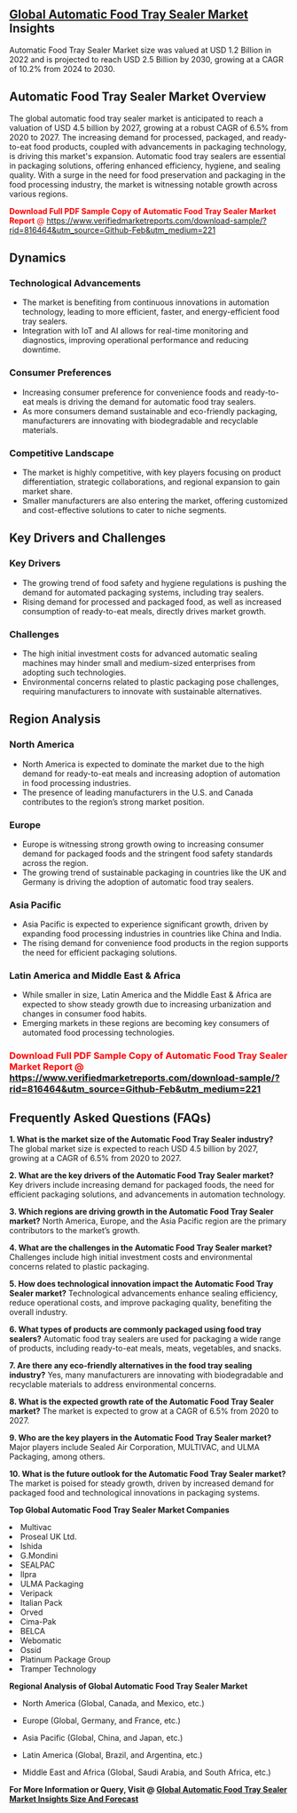 <h2><a href="https://www.verifiedmarketreports.com/download-sample/?rid=816464&amp;utm_source=Github&amp;utm_medium=221" target="_blank">Global Automatic Food Tray Sealer Market</a> Insights</h2><p>Automatic Food Tray Sealer Market size was valued at USD 1.2 Billion in 2022 and is projected to reach USD 2.5 Billion by 2030, growing at a CAGR of 10.2% from 2024 to 2030.</p><p> <h2>Automatic Food Tray Sealer Market Overview</h2> <p>The global automatic food tray sealer market is anticipated to reach a valuation of USD 4.5 billion by 2027, growing at a robust CAGR of 6.5% from 2020 to 2027. The increasing demand for processed, packaged, and ready-to-eat food products, coupled with advancements in packaging technology, is driving this market's expansion. Automatic food tray sealers are essential in packaging solutions, offering enhanced efficiency, hygiene, and sealing quality. With a surge in the need for food preservation and packaging in the food processing industry, the market is witnessing notable growth across various regions.</p> <p><p><span class=""><span style="color: #ff0000;"><strong>Download Full PDF Sample Copy of Automatic Food Tray Sealer Market Report</strong> @ </span><a href="https://www.verifiedmarketreports.com/download-sample/?rid=816464&amp;utm_source=Github-Feb&amp;utm_medium=221" target="_blank">https://www.verifiedmarketreports.com/download-sample/?rid=816464&amp;utm_source=Github-Feb&amp;utm_medium=221</a></span></p></p> <h2>Dynamics</h2> <h3>Technological Advancements</h3> <ul> <li>The market is benefiting from continuous innovations in automation technology, leading to more efficient, faster, and energy-efficient food tray sealers.</li> <li>Integration with IoT and AI allows for real-time monitoring and diagnostics, improving operational performance and reducing downtime.</li> </ul> <h3>Consumer Preferences</h3> <ul> <li>Increasing consumer preference for convenience foods and ready-to-eat meals is driving the demand for automatic food tray sealers.</li> <li>As more consumers demand sustainable and eco-friendly packaging, manufacturers are innovating with biodegradable and recyclable materials.</li> </ul> <h3>Competitive Landscape</h3> <ul> <li>The market is highly competitive, with key players focusing on product differentiation, strategic collaborations, and regional expansion to gain market share.</li> <li>Smaller manufacturers are also entering the market, offering customized and cost-effective solutions to cater to niche segments.</li> </ul> <h2>Key Drivers and Challenges</h2> <h3>Key Drivers</h3> <ul> <li>The growing trend of food safety and hygiene regulations is pushing the demand for automated packaging systems, including tray sealers.</li> <li>Rising demand for processed and packaged food, as well as increased consumption of ready-to-eat meals, directly drives market growth.</li> </ul> <h3>Challenges</h3> <ul> <li>The high initial investment costs for advanced automatic sealing machines may hinder small and medium-sized enterprises from adopting such technologies.</li> <li>Environmental concerns related to plastic packaging pose challenges, requiring manufacturers to innovate with sustainable alternatives.</li> </ul> <h2>Region Analysis</h2> <h3>North America</h3> <ul> <li>North America is expected to dominate the market due to the high demand for ready-to-eat meals and increasing adoption of automation in food processing industries.</li> <li>The presence of leading manufacturers in the U.S. and Canada contributes to the region’s strong market position.</li> </ul> <h3>Europe</h3> <ul> <li>Europe is witnessing strong growth owing to increasing consumer demand for packaged foods and the stringent food safety standards across the region.</li> <li>The growing trend of sustainable packaging in countries like the UK and Germany is driving the adoption of automatic food tray sealers.</li> </ul> <h3>Asia Pacific</h3> <ul> <li>Asia Pacific is expected to experience significant growth, driven by expanding food processing industries in countries like China and India.</li> <li>The rising demand for convenience food products in the region supports the need for efficient packaging solutions.</li> </ul> <h3>Latin America and Middle East & Africa</h3> <ul> <li>While smaller in size, Latin America and the Middle East & Africa are expected to show steady growth due to increasing urbanization and changes in consumer food habits.</li> <li>Emerging markets in these regions are becoming key consumers of automated food processing technologies.</li> </ul> <h3><p><span class=""><span style="color: #ff0000;"><strong>Download Full PDF Sample Copy of Automatic Food Tray Sealer Market Report</strong> @ </span><a href="https://www.verifiedmarketreports.com/download-sample/?rid=816464&amp;utm_source=Github-Feb&amp;utm_medium=221" target="_blank">https://www.verifiedmarketreports.com/download-sample/?rid=816464&amp;utm_source=Github-Feb&amp;utm_medium=221</a></span></p></h3> <h2>Frequently Asked Questions (FAQs)</h2> <p><strong>1. What is the market size of the Automatic Food Tray Sealer industry?</strong> The global market size is expected to reach USD 4.5 billion by 2027, growing at a CAGR of 6.5% from 2020 to 2027.</p> <p><strong>2. What are the key drivers of the Automatic Food Tray Sealer market?</strong> Key drivers include increasing demand for packaged foods, the need for efficient packaging solutions, and advancements in automation technology.</p> <p><strong>3. Which regions are driving growth in the Automatic Food Tray Sealer market?</strong> North America, Europe, and the Asia Pacific region are the primary contributors to the market’s growth.</p> <p><strong>4. What are the challenges in the Automatic Food Tray Sealer market?</strong> Challenges include high initial investment costs and environmental concerns related to plastic packaging.</p> <p><strong>5. How does technological innovation impact the Automatic Food Tray Sealer market?</strong> Technological advancements enhance sealing efficiency, reduce operational costs, and improve packaging quality, benefiting the overall industry.</p> <p><strong>6. What types of products are commonly packaged using food tray sealers?</strong> Automatic food tray sealers are used for packaging a wide range of products, including ready-to-eat meals, meats, vegetables, and snacks.</p> <p><strong>7. Are there any eco-friendly alternatives in the food tray sealing industry?</strong> Yes, many manufacturers are innovating with biodegradable and recyclable materials to address environmental concerns.</p> <p><strong>8. What is the expected growth rate of the Automatic Food Tray Sealer market?</strong> The market is expected to grow at a CAGR of 6.5% from 2020 to 2027.</p> <p><strong>9. Who are the key players in the Automatic Food Tray Sealer market?</strong> Major players include Sealed Air Corporation, MULTIVAC, and ULMA Packaging, among others.</p> <p><strong>10. What is the future outlook for the Automatic Food Tray Sealer market?</strong> The market is poised for steady growth, driven by increased demand for packaged food and technological innovations in packaging systems.</p> </p><p><strong>Top Global Automatic Food Tray Sealer Market Companies</strong></p><div data-test-id=""><p><li>Multivac</li><li> Proseal UK Ltd.</li><li> Ishida</li><li> G.Mondini</li><li> SEALPAC</li><li> Ilpra</li><li> ULMA Packaging</li><li> Veripack</li><li> Italian Pack</li><li> Orved</li><li> Cima-Pak</li><li> BELCA</li><li> Webomatic</li><li> Ossid</li><li> Platinum Package Group</li><li> Tramper Technology</li></p><div><strong>Regional Analysis of&nbsp;Global Automatic Food Tray Sealer Market</strong></div><ul><li dir="ltr"><p dir="ltr">North America&nbsp;(Global, Canada, and Mexico, etc.)</p></li><li dir="ltr"><p dir="ltr">Europe (Global, Germany, and France, etc.)</p></li><li dir="ltr"><p dir="ltr">Asia Pacific&nbsp;(Global, China, and Japan, etc.)</p></li><li dir="ltr"><p dir="ltr">Latin America&nbsp;(Global, Brazil, and Argentina, etc.)</p></li><li dir="ltr">Middle East and Africa&nbsp;(Global, Saudi Arabia, and South Africa, etc.)</li></ul><p><strong>For More Information or Query, Visit @&nbsp;</strong><strong><a href="https://www.verifiedmarketreports.com/product/automatic-food-tray-sealer-market/?utm_source=Github&amp;utm_medium=221" target="_blank">Global Automatic Food Tray Sealer Market Insights Size And Forecast</a></strong></p></div>
